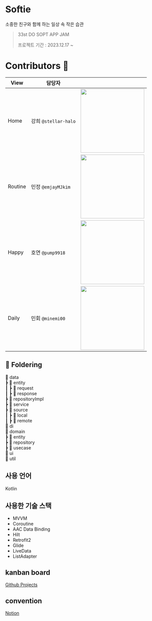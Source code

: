 # Softie
소중한 친구와 함께 하는 일상 속 작은 습관

> 33st DO SOPT APP JAM <br>
>
> 프로젝트 기간 : 2023.12.17 ~
> </br>

# Contributors 🤎

|View|담당자||
|------|---|---|
|Home|강희 ```@stellar-halo```|<img src="https://avatars.githubusercontent.com/u/91793891?v=4"  width="200" height="200"/>|
|Routine|민정 ```@emjayMJkim```|<img src="https://github.com/Team-Sopetit/Sopetit-Android/assets/125239880/a28bbeab-017f-41cf-af85-0129b0355565"  width="200" height="200"/>|
|Happy|호연 ```@pump9918```|<img src="https://avatars.githubusercontent.com/u/125239880?v=4"  width="200" height="200"/>|
|Daily|민회 ```@minemi00```| <img src="https://github.com/Team-Sopetit/Sopetit-Android/assets/125239880/1ef969bf-276e-4892-a72a-40109c6fc566"  width="200" height="200"/>|


## 📖 Foldering
📁 data<br/>
┣ 📁 entity<br/>
┃ ┣ 📁 request<br/>
┃ ┣ 📁 response<br/>
┣ 📁 repositoryImpl<br/>
┣ 📁 service<br/>
┣ 📁 source<br/>
┃ ┣ 📁 local<br/>
┃ ┣ 📁 remote<br/>
📁 di<br/>
📁 domain<br/>
┣ 📁 entity<br/>
┣ 📁 repository<br/>
┣ 📁 usecase<br/>
📁 ui<br/>
📁 util

## 사용 언어
Kotlin

## 사용한 기술 스택
- MVVM
- Coroutine
- AAC Data Binding
- Hilt
- Retrofit2
- Glide
- LiveData
- ListAdapter

## kanban board
[Github Projects](https://github.com/orgs/Team-Sopetit/projects/1/views/1?visibleFields=%5B%22Title%22%2C%22Assignees%22%2C%22Status%22%2C70731101%2C70731102%2C70731097%5D)

## convention
[Notion](https://airy-hardhat-419.notion.site/02ffb58b83cf4a4fb9a01af863e819a6)
